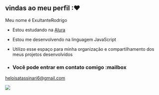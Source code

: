 ## vindas ao meu perfil :❤

Meu nome é ExultanteRodrigo

- Estou estudando na [Alura](https://www.alura.com.br)
- Estou me desenvolvendo na linguagem JavaScript
- Utilizo esse espaço para minha organização e compartilhamento dos meus projetos desenvolvidos

- ### Você pode entrar em contato comigo :mailbox

heloisatassinari6@gmail.com




![](https://media1.tenor.com/m/tORjMJ0DuKgAAAAC/thanks-thank-u.gif)
